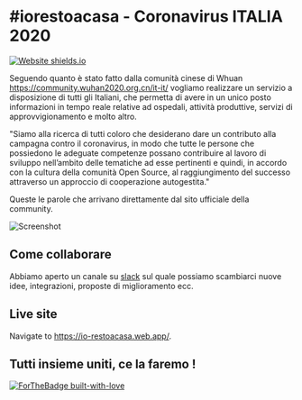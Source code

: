 # \#iorestoacasa - Coronavirus ITALIA 2020
[![Website shields.io](https://img.shields.io/website-up-down-green-red/http/shields.io.svg)](https://io-restoacasa.web.app/) 

Seguendo quanto è stato fatto dalla comunità cinese di Whuan https://community.wuhan2020.org.cn/it-it/ vogliamo realizzare un servizio a disposizione di tutti gli Italiani, che permetta di avere in un unico posto informazioni in tempo reale relative ad ospedali, attività produttive, servizi di approvvigionamento e molto altro. 

"Siamo alla ricerca di tutti coloro che desiderano dare un contributo alla campagna contro il coronavirus, in modo che tutte le persone che possiedono le adeguate competenze possano contribuire al lavoro di sviluppo nell’ambito delle tematiche ad esse pertinenti e quindi, in accordo con la cultura della comunità Open Source, al raggiungimento del successo attraverso un approccio di cooperazione autogestita."

Queste le parole che arrivano direttamente dal sito ufficiale della community.

![Screenshot](https://github.com/grausof/iorestoacasa/blob/master/screenshot.png?raw=true)

## Come collaborare

Abbiamo aperto un canale su [slack](https://join.slack.com/t/iorestoacasa/shared_invite/zt-cq04uaom-g0x4XaR1Ajw32sKP2reckg) sul quale possiamo scambiarci nuove idee, integrazioni, proposte di miglioramento ecc.

## Live site

Navigate to https://io-restoacasa.web.app/. 

## Tutti insieme uniti, ce la faremo !
[![ForTheBadge built-with-love](http://ForTheBadge.com/images/badges/built-with-love.svg)](https://github.com/grausof/iorestoacasa)
